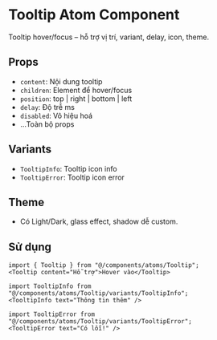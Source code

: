 # Tooltip Atom Component

Tooltip hover/focus – hỗ trợ vị trí, variant, delay, icon, theme.

## Props

- `content`: Nội dung tooltip
- `children`: Element để hover/focus
- `position`: top | right | bottom | left
- `delay`: Độ trễ ms
- `disabled`: Vô hiệu hoá
- ...Toàn bộ props <span>

## Variants

- `TooltipInfo`: Tooltip icon info
- `TooltipError`: Tooltip icon error

## Theme

- Có Light/Dark, glass effect, shadow dễ custom.

## Sử dụng

```tsx
import { Tooltip } from "@/components/atoms/Tooltip";
<Tooltip content="Hỗ trợ">Hover vào</Tooltip>

import TooltipInfo from "@/components/atoms/Tooltip/variants/TooltipInfo";
<TooltipInfo text="Thông tin thêm" />

import TooltipError from "@/components/atoms/Tooltip/variants/TooltipError";
<TooltipError text="Có lỗi!" />
